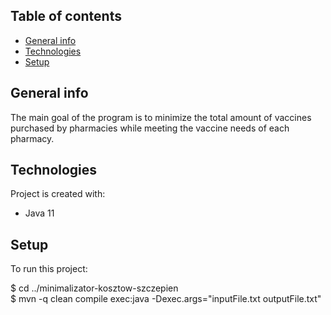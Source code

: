 ## Table of contents
* [General info](#general-info)
* [Technologies](#technologies)
* [Setup](#setup)

## General info
The main goal of the program is to minimize the total amount of vaccines purchased by pharmacies while meeting the vaccine needs of each pharmacy.
	
## Technologies
Project is created with:
* Java 11
	
## Setup
To run this project:

$ cd ../minimalizator-kosztow-szczepien\
$ mvn -q clean compile exec:java -Dexec.args="inputFile.txt outputFile.txt"
